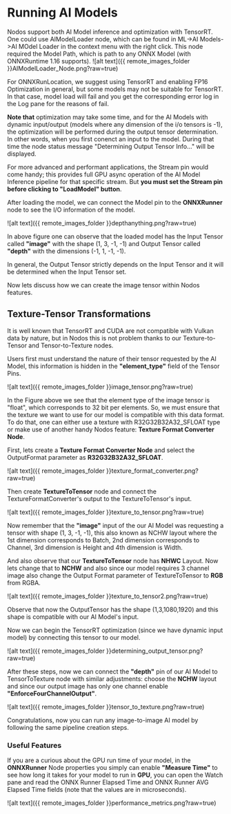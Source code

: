 # Running AI Models
Nodos support both AI Model inference and optimization with TensorRT. 
One could use AIModelLoader node, which can be found in ML->AI Models->AI MOdel Loader in the context menu with the right click.
This node required the Model Path, which is path to any ONNX Model (with ONNXRuntime 1.16 supports). 
![alt text]({{ remote_images_folder }}AIModelLoader_Node.png?raw=true)

For ONNXRunLocation, we suggest using TensorRT and enabling FP16 Optimization in general, but some models may not be suitable for TensorRT. In that case, model load will fail and you get the corresponding error log in the Log pane for the reasons of fail.

**Note that** optimization may take some time, and for the AI Models with dynamic input/output (models where any dimension of the i/o tensors is -1), the optimization will be performed during the output tensor determination. In other words, when you first conenct an input to the model. During that time the node status message "Determining Output Tensor Info..." will be displayed.

For more advanced and performant applications, the Stream pin would come handy; this provides full GPU async operation of the AI Model Inference pipeline for that specific stream. But **you must set the Stream pin before clicking to "LoadModel" button**.

After loading the model, we can connect the Model pin to the **ONNXRunner** node to see the I/O information of the model.

![alt text]({{ remote_images_folder }}depthanything.png?raw=true)

In above figure one can observe that the loaded model has the Input Tensor called **"image"** with the shape (1, 3, -1, -1) and Output Tensor called **"depth"** with the dimensions (-1, 1, -1, -1).

In general, the Output Tensor strictly depends on the Input Tensor and it will be determined when the Input Tensor set.

Now lets discuss how we can create the image tensor within Nodos features.


## Texture-Tensor Transformations
It is well known that TensorRT and CUDA are not compatible with Vulkan data by nature, but in Nodos this is not problem thanks to our Texture-to-Tensor and Tensor-to-Texture nodes.

Users first must understand the nature of their tensor requested by the AI Model, this information is hidden in the **"element_type"** field of the Tensor Pins.

![alt text]({{ remote_images_folder }}image_tensor.png?raw=true)

In the Figure above we see that the element type of the image tensor is "float", which corresponds to 32 bit per elements. So, we must ensure that the texture we want to use for our model is compatible with this data format.
To do that, one can either use a texture with R32G32B32A32_SFLOAT type or make use of another handy Nodos feature: **Texture Format Converter Node**.

First, lets create a **Texture Format Converter Node** and select the OutputFormat parameter as **R32G32B32A32_SFLOAT**.

![alt text]({{ remote_images_folder }}texture_format_converter.png?raw=true)


Then create **TextureToTensor** node and connect the TextureFormatConverter's output to the TextureToTensor's input.

![alt text]({{ remote_images_folder }}texture_to_tensor.png?raw=true)

Now remember that the **"image"** input of the our AI Model was requesting a tensor with shape (1, 3, -1, -1), this also known as NCHW layout where the 1st dimension corresponds to Batch, 2nd dimension corresponds to Channel, 3rd dimension is Height and 4th dimension is Width.

And also observe that our **TextureToTensor** node has **NHWC** Layout. Now lets change that to **NCHW** and also since our model requires 3 channel image also change the Output Format parameter of TextureToTensor to **RGB** from RGBA.

![alt text]({{ remote_images_folder }}texture_to_tensor2.png?raw=true)

Observe that now the OutputTensor has the shape (1,3,1080,1920) and this shape is compatible with our AI Model's input.

Now we can begin the TensorRT optimization (since we have dynamic input model) by connecting this tensor to our model.

![alt text]({{ remote_images_folder }}determining_output_tensor.png?raw=true)


After these steps, now we can connect the **"depth"** pin of our AI Model to TensorToTexture node with similar adjustments: choose the **NCHW** layout and since our output image has only one channel enable **"EnforceFourChannelOutput"**.

![alt text]({{ remote_images_folder }}tensor_to_texture.png?raw=true)

Congratulations, now you can run any image-to-image AI model by following the same pipeline creation steps.

### **Useful Features**
If you are a curious about the GPU run time of your model, in the **ONNXRunner** Node properties you simply can enable **"Measure Time"** to see how long it takes for your model to run in **GPU**, you can open the Watch pane and read the ONNX Runner Elapsed Time and ONNX Runner AVG Elapsed Time fields (note that the values are in microseconds).

![alt text]({{ remote_images_folder }}performance_metrics.png?raw=true)


